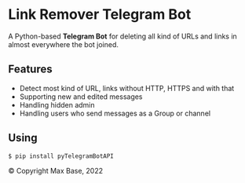 # Link Remover Telegram Bot

A Python-based **Telegram Bot** for deleting all kind of URLs and links in almost everywhere the bot joined.

## Features

- Detect most kind of URL, links without HTTP, HTTPS and with that
- Supporting new and edited messages
- Handling hidden admin
- Handling users who send messages as a Group or channel

## Using

```bash
$ pip install pyTelegramBotAPI
```

© Copyright Max Base, 2022
